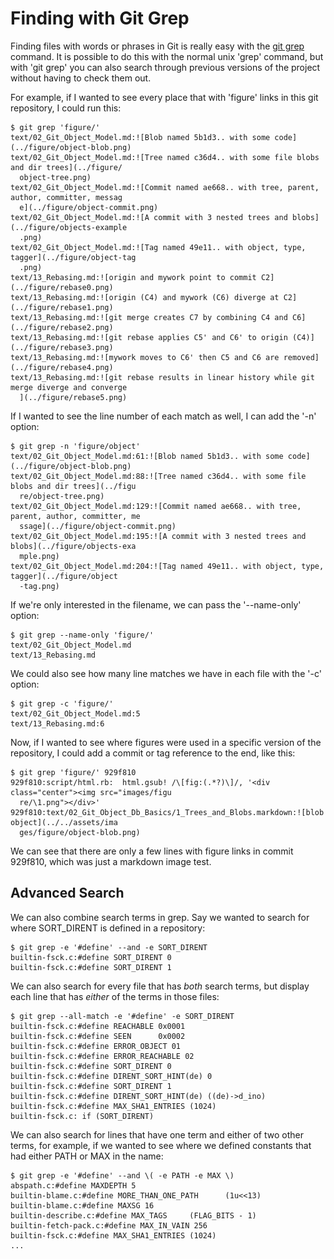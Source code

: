 # Finding with Git Grep

Finding files with words or phrases in Git is really easy with the
[git grep](https://git-scm.com/docs/git-grep) command. It is possible to do this
with the normal unix 'grep' command, but with 'git grep' you can also search
through previous versions of the project without having to check them out.

For example, if I wanted to see every place that with 'figure' links in this
git repository, I could run this:

    $ git grep 'figure/'
    text/02_Git_Object_Model.md:![Blob named 5b1d3.. with some code](../figure/object-blob.png)
    text/02_Git_Object_Model.md:![Tree named c36d4.. with some file blobs and dir trees](../figure/
      object-tree.png)
    text/02_Git_Object_Model.md:![Commit named ae668.. with tree, parent, author, committer, messag
      e](../figure/object-commit.png)
    text/02_Git_Object_Model.md:![A commit with 3 nested trees and blobs](../figure/objects-example
      .png)
    text/02_Git_Object_Model.md:![Tag named 49e11.. with object, type, tagger](../figure/object-tag
      .png)
    text/13_Rebasing.md:![origin and mywork point to commit C2](../figure/rebase0.png)
    text/13_Rebasing.md:![origin (C4) and mywork (C6) diverge at C2](../figure/rebase1.png)
    text/13_Rebasing.md:![git merge creates C7 by combining C4 and C6](../figure/rebase2.png)
    text/13_Rebasing.md:![git rebase applies C5' and C6' to origin (C4)](../figure/rebase3.png)
    text/13_Rebasing.md:![mywork moves to C6' then C5 and C6 are removed](../figure/rebase4.png)
    text/13_Rebasing.md:![git rebase results in linear history while git merge diverge and converge
      ](../figure/rebase5.png)

If I wanted to see the line number of each match as well, I can add the '-n'
option:

    $ git grep -n 'figure/object'
    text/02_Git_Object_Model.md:61:![Blob named 5b1d3.. with some code](../figure/object-blob.png)
    text/02_Git_Object_Model.md:88:![Tree named c36d4.. with some file blobs and dir trees](../figu
      re/object-tree.png)
    text/02_Git_Object_Model.md:129:![Commit named ae668.. with tree, parent, author, committer, me
      ssage](../figure/object-commit.png)
    text/02_Git_Object_Model.md:195:![A commit with 3 nested trees and blobs](../figure/objects-exa
      mple.png)
    text/02_Git_Object_Model.md:204:![Tag named 49e11.. with object, type, tagger](../figure/object
      -tag.png)

If we're only interested in the filename, we can pass the '--name-only' option:

    $ git grep --name-only 'figure/'
    text/02_Git_Object_Model.md
    text/13_Rebasing.md

We could also see how many line matches we have in each file with the '-c'
option:

    $ git grep -c 'figure/'
    text/02_Git_Object_Model.md:5
    text/13_Rebasing.md:6

Now, if I wanted to see where figures were used in a specific version of the
repository, I could add a commit or tag reference to the end, like this:

    $ git grep 'figure/' 929f810
    929f810:script/html.rb:  html.gsub! /\[fig:(.*?)\]/, '<div class="center"><img src="images/figu
      re/\1.png"></div>'
    929f810:text/02_Git_Object_Db_Basics/1_Trees_and_Blobs.markdown:![blob object](../../assets/ima
      ges/figure/object-blob.png)

We can see that there are only a few lines with figure links in commit 929f810,
which was just a markdown image test.

## Advanced Search

We can also combine search terms in grep. Say we wanted to search for where
SORT_DIRENT is defined in a repository:

    $ git grep -e '#define' --and -e SORT_DIRENT
    builtin-fsck.c:#define SORT_DIRENT 0
    builtin-fsck.c:#define SORT_DIRENT 1

We can also search for every file that has *both* search terms, but display
each line that has *either* of the terms in those files:

    $ git grep --all-match -e '#define' -e SORT_DIRENT
    builtin-fsck.c:#define REACHABLE 0x0001
    builtin-fsck.c:#define SEEN      0x0002
    builtin-fsck.c:#define ERROR_OBJECT 01
    builtin-fsck.c:#define ERROR_REACHABLE 02
    builtin-fsck.c:#define SORT_DIRENT 0
    builtin-fsck.c:#define DIRENT_SORT_HINT(de) 0
    builtin-fsck.c:#define SORT_DIRENT 1
    builtin-fsck.c:#define DIRENT_SORT_HINT(de) ((de)->d_ino)
    builtin-fsck.c:#define MAX_SHA1_ENTRIES (1024)
    builtin-fsck.c: if (SORT_DIRENT)

We can also search for lines that have one term and either of two other terms,
for example, if we wanted to see where we defined constants that had either
PATH or MAX in the name:

    $ git grep -e '#define' --and \( -e PATH -e MAX \)
    abspath.c:#define MAXDEPTH 5
    builtin-blame.c:#define MORE_THAN_ONE_PATH      (1u<<13)
    builtin-blame.c:#define MAXSG 16
    builtin-describe.c:#define MAX_TAGS     (FLAG_BITS - 1)
    builtin-fetch-pack.c:#define MAX_IN_VAIN 256
    builtin-fsck.c:#define MAX_SHA1_ENTRIES (1024)
    ...
